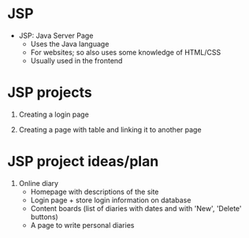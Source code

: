 # JSP
- JSP: Java Server Page
  - Uses the Java language
  - For websites; so also uses some knowledge of HTML/CSS
  - Usually used in the frontend

# JSP projects

1. Creating a login page

2. Creating a page with table and linking it to another page 

# JSP project ideas/plan

1. Online diary
    - Homepage with descriptions of the site
    - Login page + store login information on database
    - Content boards (list of diaries with dates and with 'New', 'Delete' buttons)
    - A page to write personal diaries
